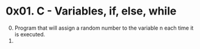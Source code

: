 #  0x01. C - Variables, if, else, while
0. Program that will assign a random number to the variable n each time it is executed.
1. 
